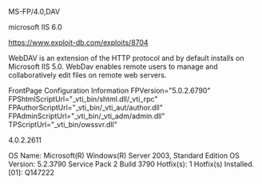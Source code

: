MS-FP/4.0,DAV

microsoft IIS 6.0

https://www.exploit-db.com/exploits/8704

WebDAV is an extension of the HTTP protocol and by default installs on Microsoft IIS 5.0. WebDav enables remote users to manage and collaboratively edit files on remote web servers.

FrontPage Configuration Information
FPVersion="5.0.2.6790"
FPShtmlScriptUrl="_vti_bin/shtml.dll/_vti_rpc"
FPAuthorScriptUrl="_vti_bin/_vti_aut/author.dll"
FPAdminScriptUrl="_vti_bin/_vti_adm/admin.dll"
TPScriptUrl="_vti_bin/owssvr.dll"

4.0.2.2611 

OS Name:                   Microsoft(R) Windows(R) Server 2003, Standard Edition
OS Version:                5.2.3790 Service Pack 2 Build 3790
Hotfix(s):                 1 Hotfix(s) Installed.
                           [01]: Q147222

